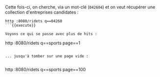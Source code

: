 Cette fois-ci, on cherche, via un mot-clé (`042604`) et on veut récupérer une collection d'entreprises candidates :

```
http :8080/ridets q==04260
```{{execute}}

Voyons ce qui se passe avec plus de hits :

```
http :8080/ridets q==sports page==1
```{{execute}}

... jusqu'à tomber sur une page vide :


```
http :8080/ridets q==sports page==100
```{{execute}}